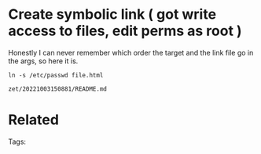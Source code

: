 # Create symbolic link ( got write access to files, edit perms as root )
Honestly I can never remember which order the target and the link file go in the args, so here it is.
```
ln -s /etc/passwd file.html
```

` zet/20221003150881/README.md `

# Related


Tags:

    
